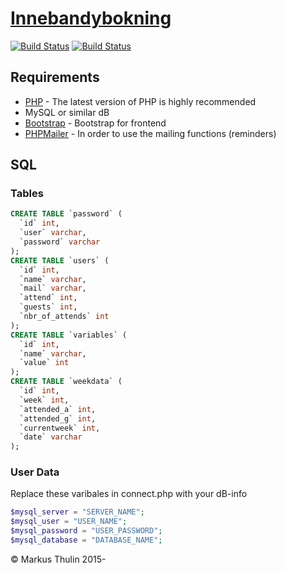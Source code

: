# [Innebandybokning](https://github.com/thulin82/innebandybokning)
[![Build Status](https://travis-ci.org/thulin82/innebandybokning.svg?branch=master)](https://travis-ci.org/thulin82/innebandybokning)
[![Build Status](https://scrutinizer-ci.com/g/thulin82/innebandybokning/badges/build.png?b=master)](https://scrutinizer-ci.com/g/thulin82/innebandybokning/build-status/master)

## Requirements

* [PHP](http://php.net/) - The latest version of PHP is highly recommended
* MySQL or similar dB
* [Bootstrap](http://getbootstrap.com/) - Bootstrap for frontend
* [PHPMailer](https://github.com/PHPMailer/PHPMailer) - In order to use the mailing functions (reminders)

## SQL

### Tables
```SQL
CREATE TABLE `password` (
  `id` int,
  `user` varchar,
  `password` varchar 
);
CREATE TABLE `users` (
  `id` int,
  `name` varchar,
  `mail` varchar,
  `attend` int,
  `guests` int,
  `nbr_of_attends` int
);
CREATE TABLE `variables` (
  `id` int,
  `name` varchar,
  `value` int
);
CREATE TABLE `weekdata` (
  `id` int,
  `week` int,
  `attended_a` int,
  `attended_g` int,
  `currentweek` int,
  `date` varchar
);
```
### User Data
Replace these varibales in connect.php with your dB-info
```php
$mysql_server = "SERVER_NAME";
$mysql_user = "USER_NAME";
$mysql_password = "USER_PASSWORD";
$mysql_database = "DATABASE_NAME";
```

© Markus Thulin 2015-
